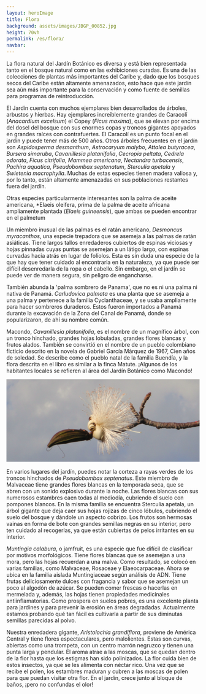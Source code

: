 ```yaml
---
layout: heroImage
title: Flora
background: assets/images/JBGP_00852.jpg
height: 70vh
permalink: /es/flora/
navbar:
---
```


La flora natural del Jardín Botánico es diversa y está bien representada tanto en el bosque natural como en las exhibiciones curadas. Es una de las colecciones de plantas más importantes del Caribe y, dado que los bosques secos del Caribe están altamente amenazados, esto hace que este jardín sea aún más importante para la conservación y como fuente de semillas para programas de reintroducción.

El Jardín cuenta con muchos ejemplares bien desarrollados de árboles, arbustos y hierbas. Hay ejemplares increíblemente grandes de Caracolí (*Anacardium excelsum*) el Copey (*Ficus maxima*), que se elevan por encima del dosel del bosque con sus enormes copas y troncos gigantes apoyados en grandes raíces con contrafuertes. El Caracolí es un punto focal en el jardín y puede tener más de 500 años. Otros árboles frecuentes en el jardín son *Aspidosperma desmanthum*, *Astrocaryum malybo*, *Attalea butyracea*, *Bursera simaruba*, *Cavanillesia platanifolia*, *Cecropia peltata*, *Cedrela odorata*, *Ficus citrifolia*, *Mammea americana*, *Nectandra turbacensis*, *Pachira aquatica*, *Pseudobombax septenatum*, *Sterculia apetala* y *Swietenia macrophylla*. Muchas de estas especies tienen madera valiosa y, por lo tanto, están altamente amenazadas en sus poblaciones restantes fuera del jardín.

Otras especies particularmente interesantes son la palma de aceite americana, *Elaeis oleifera, prima de la palma de aceite africana ampliamente plantada (*Elaeis guineensis*), que ambas se pueden encontrar en el palmetum

Un miembro inusual de las palmas es el ratán americano, *Desmoncus myracanthos*, una especie trepadora que se asemeja a las palmas de ratán asiáticas. Tiene largos tallos enredaderos cubiertos de espinas viciosas y hojas pinnadas cuyas puntas se asemejan a un látigo largo, con espinas curvadas hacia atrás en lugar de folíolos. Esta es sin duda una especie de la que hay que tener cuidado al encontrarla en la naturaleza, ya que puede ser difícil desenredarla de la ropa o el cabello. Sin embargo, en el jardín se puede ver de manera segura, sin peligro de engancharse.

También abunda la 'palma sombrero de Panama', que no es ni una palma ni nativa de Panamá. *Carludovica palmata* es una planta que se asemeja a una palma y pertenece a la familia Cyclanthaceae, y se usaba ampliamente para hacer sombreros duraderos. Estos fueron importados a Panamá durante la excavación de la Zona del Canal de Panamá, donde se popularizaron, de ahí su nombre común.

Macondo, *Cavanillesia platanifolia*, es el nombre de un magnífico árbol, con un tronco hinchado, grandes hojas lobuladas, grandes flores blancas y frutos alados. También se convirtió en el nombre de un pueblo colombiano ficticio descrito en la novela de Gabriel García Márquez de 1967, Cien años de soledad. Se describe como el pueblo natal de la familia Buendía, y la flora descrita en el libro es similar a la finca Matute. ¡Algunos de los habitantes locales se refieren al área del Jardín Botánico como Macondo!

![image](/assets/images/PseudobombaxJBGP.jpeg)

En varios lugares del jardín, puedes notar la corteza a rayas verdes de los troncos hinchados de *Pseudobombax septenatus*. Este miembro de Malvaceae tiene grandes flores blancas en la temporada seca, que se abren con un sonido explosivo durante la noche. Las flores blancas con sus numerosos estambres caen todas al mediodía, cubriendo el suelo con pompones blancos. En la misma familia se encuentra Sterculia apetala, un árbol gigante que deja caer sus hojas rojizas de cinco lóbulos, cubriendo el suelo del bosque y dándole un aspecto cobrizo. Los frutos son hermosas vainas en forma de bote con grandes semillas negras en su interior, pero ten cuidado al recogerlas, ya que están cubiertas de pelos irritantes en su interior.

*Muntingia calabura*, o jamfruit, es una especie que fue difícil de clasificar por motivos morfológicos. Tiene flores blancas que se asemejan a una mora, pero las hojas recuerdan a una malva. Como resultado, se colocó en varias familias, como Malvaceae, Rosaceae y Elaeocarpaceae. Ahora se ubica en la familia aislada Muntingiaceae según análisis de ADN. Tiene frutas deliciosamente dulces con fragancia y sabor que se asemejan un poco al algodón de azúcar. Se pueden comer frescas o hacerlas en mermelada y, además, las hojas tienen propiedades medicinales antiinflamatorias. Como prospera en suelos pobres, es una excelente planta para jardines y para prevenir la erosión en áreas degradadas. Actualmente estamos probando qué tan fácil es cultivarla a partir de sus diminutas semillas parecidas al polvo.

Nuestra enredadera gigante, *Aristolochia grandiflora*, proviene de América Central y tiene flores espectaculares, pero malolientes. Estas son curvas, abiertas como una trompeta, con un centro marrón negruzco y tienen una punta larga y pendular. El aroma atrae a las moscas, que se quedan dentro de la flor hasta que los estigmas han sido polinizados. La flor cuida bien de estos insectos, ya que se les alimenta con néctar rico. Una vez que se recibe el polen, los estambres maduran y cubren a las moscas de polen para que puedan visitar otra flor. En el jardín, crece junto al bloque de baños, ¡pero no confundas el olor!
